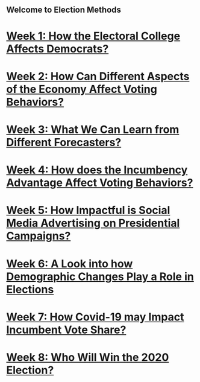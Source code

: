 ## Welcome to Election Methods
# [Week 1: How the Electoral College Affects Democrats?](posts/week_1.md)
# [Week 2: How Can Different Aspects of the Economy Affect Voting Behaviors?](posts/week_2.md)
# [Week 3: What We Can Learn from Different Forecasters?](posts/week_3.md)
# [Week 4: How does the Incumbency Advantage Affect Voting Behaviors?](posts/week_4.md)
# [Week 5: How Impactful is Social Media Advertising on Presidential Campaigns?](posts/week_5.md)
# [Week 6: A Look into how Demographic Changes Play a Role in Elections](posts/week_6.md)
# [Week 7: How Covid-19 may Impact Incumbent Vote Share?](posts/week_7.md)
# [Week 8: Who Will Win the 2020 Election?](posts/week_8.md)




